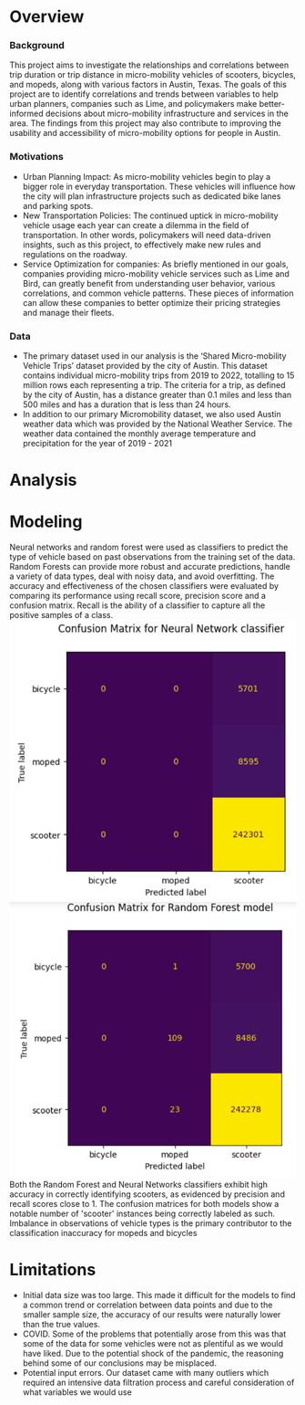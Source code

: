 # Overview

### Background
This project aims to investigate the relationships and correlations between trip duration or trip distance in micro-mobility vehicles of scooters, bicycles, and mopeds, along with various factors in Austin, Texas.
The goals of this project are to identify correlations and trends between variables to help urban planners, companies such as Lime, and policymakers make better-informed decisions about micro-mobility infrastructure and services in the area. The findings from this project may also contribute to improving the usability and accessibility of micro-mobility options for people in Austin.

### Motivations
*   Urban Planning Impact: As micro-mobility vehicles begin to play a bigger role in everyday transportation. These vehicles will influence how the city will plan infrastructure projects such as dedicated bike lanes and parking spots.
*   New Transportation Policies: The continued uptick in micro-mobility vehicle usage each year can create a dilemma in the field of transportation. In other words, policymakers will need data-driven insights, such as this project, to effectively make new rules and regulations on the roadway.
*   Service Optimization for companies: As briefly mentioned in our goals, companies providing micro-mobility vehicle services such as Lime and Bird, can greatly benefit from understanding user behavior, various correlations, and common vehicle patterns. These pieces of information can allow these companies to better optimize their pricing strategies and manage their fleets.

### Data
*   The primary dataset used in our analysis is the ‘Shared Micro-mobility Vehicle Trips’ dataset provided by the city of Austin. This dataset contains individual micro-mobility trips from 2019 to 2022, totalling to 15 million rows each representing a trip. The criteria for a trip, as defined by the city of Austin, has a distance greater than 0.1 miles and less than 500 miles and has a duration that is less than 24 hours.
*   In addition to our primary Micromobility dataset, we also used Austin weather data which was provided by the National Weather Service. The weather data contained the monthly average temperature and precipitation for the year of 2019 - 2021

# Analysis

# Modeling
Neural networks and random forest were used as classifiers to predict the type of vehicle based on past observations from the training set of the data. Random Forests can provide more robust and accurate predictions, handle a variety of data types, deal with noisy data, and avoid overfitting.
The accuracy and effectiveness of the chosen classifiers were evaluated by comparing its performance using recall score, precision score and a confusion matrix. Recall is the ability of a classifier to capture all the positive samples of a class.
![Neural Network Confusion Matrix](/assets/image13.png)
![Random Forest Confusion Matrix](/assets/image1.png)
Both the Random Forest and Neural Networks classifiers exhibit high accuracy in correctly identifying scooters, as evidenced by precision and recall scores close to 1. The confusion matrices for both models show a notable number of 'scooter' instances being correctly labeled as such. Imbalance in observations of vehicle types is the primary contributor to the classification inaccuracy for mopeds and bicycles
# Limitations
*   Initial data size was too large.
  This made it difficult for the models to find a common trend or correlation between data points and due to the smaller sample size, the accuracy of our results were naturally lower than the true values. 
*   COVID.
  Some of the problems that potentially arose from this was that some of the data for some vehicles were not as plentiful as we would have liked. Due to the potential shock of the pandemic, the reasoning behind some of our conclusions may be misplaced.
*   Potential input errors.
  Our dataset came with many outliers which required an intensive data filtration process and careful consideration of what variables we would use
